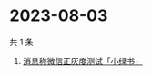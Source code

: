 # 2023-08-03

共 1 条

<!-- BEGIN ZHIHUSEARCH -->
<!-- 最后更新时间 Thu Aug 03 2023 05:07:31 GMT+0800 (China Standard Time) -->
1. [消息称微信正灰度测试「小绿书」](https://www.zhihu.com/search?q=消息称微信正灰度测试「小绿书」)
<!-- END ZHIHUSEARCH -->
